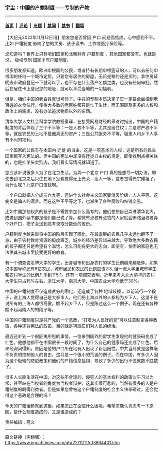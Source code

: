 ### 宇尘：中国的户籍制度——专制的产物

---

#### [首页](../../../..?n13864401) &nbsp;|&nbsp; [评论](../../../../../epoch-comment?n13864401) &nbsp;|&nbsp; [专题](../../../../../epoch-special?n13864401) &nbsp;|&nbsp; [禁闻](../../../../../epoch-news?n13864401) &nbsp;|&nbsp; [禁书](../../../../../books?n13864401) &nbsp;|&nbsp; [翻墙](https://github.com/gfw-breaker/nogfw/blob/master/README.md?n13864401)


<div class="post_content" id="artbody" itemprop="articleBody">
 <!-- article content begin -->
 <p>
  【大纪元2022年11月12日讯】朋友您是否曾因
  <ok href="https://www.epochtimes.com/gb/tag/%E6%88%B7%E5%8F%A3.html">
   户口
  </ok>
  问题而焦虑，心中感到不平。比如
  <ok href="https://www.epochtimes.com/gb/tag/%E6%88%B7%E7%B1%8D%E5%88%B6%E5%BA%A6.html">
   户籍制度
  </ok>
  影响了您的买房、孩子读书、工作或医疗保险等。
 </p>
 <p>
  您知道吗？世界上只有咱们国家和北朝鲜有
  <ok href="https://www.epochtimes.com/gb/tag/%E6%88%B7%E7%B1%8D%E5%88%B6%E5%BA%A6.html">
   户籍制度
  </ok>
  ，其他国家都没有。也就是说，
  <ok href="https://www.epochtimes.com/gb/tag/%E6%9E%81%E6%9D%83%E4%B8%93%E5%88%B6.html">
   极权专制
  </ok>
  国家才有户籍制度。
 </p>
 <p>
  很多朋友都知道，欧洲申根国的公民，或者持有长期申根签证的人，可以去任何申根国的任何一个城市定居，只要您有居住的房屋，无论是租的还是买的，拿住房证明去市政府登记一下就可以了，也不存在什么落户名额之类，也没有任何审批。然后在居住卡上登记您的地址，就可以享受当地的一切福利。
 </p>
 <p>
  但是，咱们中国的老百姓就很可怜了。中共的专制本质决定了它一定要全面控制老百姓的衣食住行，使得大多数的老百姓都只是忙于生计，而无暇顾及更多的人权和政治上的需求，没有办法追求物质以外的东西。
 </p>
 <p>
  清华大学人文社会科学学院教授秦晖，在接受网易财经的采访时指出，中国的户籍制度的背后体现了三个不平等：一是人权不平等，尤其是居住权；二是财产权不平等，就是农民的土地不是他真正的财产；三是公共服务不平等，城里人和乡下人享有不同的福利。
 </p>
 <p>
  一个国家的公民有在本国内
  <ok href="https://www.epochtimes.com/gb/tag/%E8%BF%81%E5%BE%99.html">
   迁徙
  </ok>
  的自由，这是一项基本的人权，这是所有的民主国家都写入宪法的。但中国的宪法中却没有迁徙自由权的规定，即使找到点相关联的，也是挂羊头卖狗肉，我们看实际情况就知道了。
 </p>
 <p>
  您应该听说很多人为了在北京生活，为弄一个北京
  <ok href="https://www.epochtimes.com/gb/tag/%E6%88%B7%E5%8F%A3.html">
   户口
  </ok>
  真的是想尽一切办法，即使去到北京之后只住在地下室也觉得无上光荣，高人一等，或者觉得光宗耀祖了。为什么呢？北京户口值钱啊。
 </p>
 <p>
  一个户口就把人分成三六九等，还讲什么社会主义国家要消灭阶级，人人平等。这完全是骗人的谎言。而在这种不平等之下，也滋生了各种腐败和权钱交易。
 </p>
 <p>
  比如中国那些权贵的孩子是不需要参加什么高考的，他们想把自己弄进清华北大，或送到国外读书都是他们自己说了算。稍微有点权有点钱的人家就会贿赂当权者弄个好户口，把子女送到高考录取分数低的省份。
 </p>
 <p>
  户籍制度也越来越将中国的阶层实现了固化，在最底层的农民几乎永远也翻不了身，由于农村教育资源的极度匮乏，城乡的经济差异越来越大，导致绝大多数农民的孩子都还只是希望有个温饱，怎么可能有更大的志向，即便有，贫困的家庭也无法供其去城市里接受更好的教育。
 </p>
 <p>
  有一个调查说名牌大学的学生，出身城市和出身农村的学生比例越来越悬殊。如果说中国号称还有8亿农民，城市居民和农民的比例应该2:3, 但一流大学里城市学生和农村学生的比例几乎到了5:1。还有一项调查表明，近年来考入北大清华的农村大学生只占15%左右，浙江大学、南京大学、中国农业大学均低于30%。
 </p>
 <p>
  中国的户籍制度不仅造成贫穷的固化，还造成了各种
  <ok href="https://www.epochtimes.com/gb/tag/%E5%9C%B0%E5%9F%9F%E6%AD%A7%E8%A7%86.html">
   地域歧视
  </ok>
  。以前流行一个段子，说上海人觉得自己是大都市人，他们把上海以外的人都视为乡下人。这里不是说所有的上海人都很高傲，瞧不起乡下人，只是陈述这么一个例子。现在还有各种瞧不起河南人的的段子等。
 </p>
 <p>
  中国的户籍制度只是共产党的一个恶政，“打着为人民好的党”可以任意制定各种政策，各种违背宪法的政策，目的就是巩固它们对人民的统治。
 </p>
 <p>
  最近还听到一个很匪夷所思的事情，一位来到国外的留学生发现他的健康码变成了红色。他想他都不在中国很长一段时间了，为什么自己的健康码还变成了红色。后来经询问得知，原因是他的户口所在地有人出现了新冠阳性。中共当局就是这样毫不负责的控制他人的自由。这只是一个很小的荒诞的例子。而在中国，有多少人因为这个极端的防疫政策和他们的户籍信息挂钩，导致了多少的出行不便就数不胜数了。
 </p>
 <p>
  很多人长期生活在中国，对这些不合理的，侵犯人的基本权利的政策似乎习以为常，甚至站在当权者的角度为当权者辩护，这其实很可悲的，当然有很多的人是户籍制度的既得利益者。但是如果您曾被这个户籍制度的社会主义铁拳砸过，还会觉得这个恶政是合理的吗？
 </p>
 <p>
  今天的户籍话题就到这里。如果您正在面临什么困境，希望您能认真思考一下原因，是什么制度造成的，又是谁造成的？
 </p>
 <p>
  责任编辑：高义
 </p>
 <!-- article content end -->
 <div id="below_article_ad">
 </div>
</div>


---

原文链接（需翻墙）：https://www.epochtimes.com/gb/22/11/11/n13864401.htm
